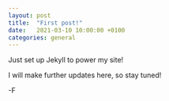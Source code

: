 ```yaml
---
layout: post
title:  "First post!"
date:   2021-03-10 10:00:00 +0100
categories: general
---
```


Just set up Jekyll to power my site!

I will make further updates here, so stay tuned!

-F
